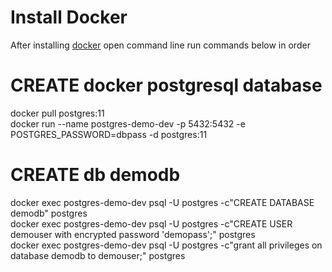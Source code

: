 # Install Docker
After installing [docker](https://hub.docker.com/editions/community/docker-ce-desktop-windows/) open command line run commands below in order

# CREATE docker postgresql database
docker pull postgres:11 <br />
docker run --name postgres-demo-dev -p 5432:5432 -e POSTGRES_PASSWORD=dbpass -d postgres:11

# CREATE db demodb
docker exec postgres-demo-dev psql -U postgres -c"CREATE DATABASE demodb" postgres<br />
docker exec postgres-demo-dev psql -U postgres -c"CREATE USER demouser with encrypted password 'demopass';" postgres<br />
docker exec postgres-demo-dev psql -U postgres -c"grant all privileges on database demodb to demouser;" postgres
